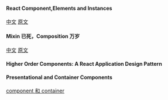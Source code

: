 

#### React Component,Elements and Instances
[中文](https://github.com/yesvods/Blog/issues/5)
[原文](http://facebook.github.io/react/blog/2015/12/18/react-components-elements-and-instances.html)


#### Mixin 已死，Composition 万岁
[中文](http://efe.baidu.com/blog/mixins-are-dead-long-live-the-composition/)
[原文](https://medium.com/@dan_abramov/mixins-are-dead-long-live-higher-order-components-94a0d2f9e750#.vbvrde5fw)


#### Higher Order Components: A React Application Design Pattern
[](https://www.sitepoint.com/react-higher-order-components/)


#### Presentational and Container Components
[component 和 container](https://medium.com/@dan_abramov/smart-and-dumb-components-7ca2f9a7c7d0#.i09iijqmz)



<!-- [中文] -->
<!-- [原文] -->



<!-- [中文] -->
<!-- [原文] -->


<!-- [中文] -->
<!-- [原文] -->



<!-- [中文] -->
<!-- [原文] -->


<!-- [中文] -->
<!-- [原文] -->

<!-- [中文] -->
<!-- [原文] -->

<!-- [中文] -->
<!-- [原文] -->


<!-- [中文] -->
<!-- [原文] -->



<!-- [中文] -->
<!-- [原文] -->


<!-- [中文] -->
<!-- [原文] -->




